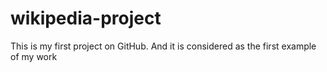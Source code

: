 # wikipedia-project
This is my first project on GitHub. And it is considered as the first example of my work
